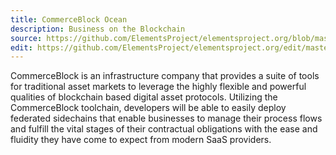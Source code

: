 ```yaml
---
title: CommerceBlock Ocean
description: Business on the Blockchain
source: https://github.com/ElementsProject/elementsproject.org/blob/master/source/sidechains/ocean/index.md
edit: https://github.com/ElementsProject/elementsproject.org/edit/master/source/sidechains/ocean/index.md
---
```


CommerceBlock is an infrastructure company that provides a suite of tools for traditional asset markets to leverage the highly flexible and powerful qualities of blockchain based digital asset protocols. Utilizing the CommerceBlock toolchain, developers will be able to easily deploy federated sidechains that enable businesses to manage their process flows and fulfill the vital stages of their contractual obligations with the ease and fluidity they have come to expect from modern SaaS providers.
